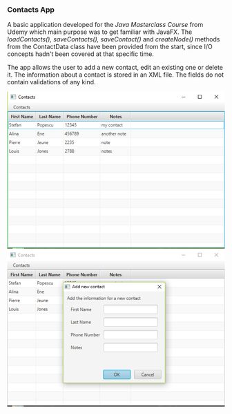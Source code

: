 ### Contacts App
A basic application developed for the *Java Masterclass Course* from Udemy which main purpose was to get familiar with JavaFX. The *loadContacts(), saveContacts(), saveContact()* and *createNode()* methods from the ContactData class have been provided from the start, since I/O concepts hadn't been covered at that specific time. 

The app allows the user to add a new contact, edit an existing one or delete it. The information about a contact is stored in an XML file. The fields do not contain validations of any kind.

![](https://github.com/elenaneacsu/Contacts-App/blob/master/contactsApp1.png)
![](https://github.com/elenaneacsu/Contacts-App/blob/master/contactsApp2.png)